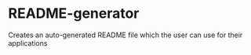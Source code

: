 # README-generator
Creates an auto-generated README file which the user can use for their applications 
